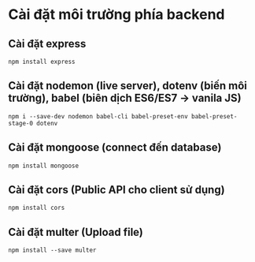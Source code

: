 # Cài đặt môi trường phía backend

## Cài đặt express

    npm install express

## Cài đặt nodemon (live server), dotenv (biến môi trường), babel (biên dịch ES6/ES7 -> vanila JS)

    npm i --save-dev nodemon babel-cli babel-preset-env babel-preset-stage-0 dotenv

## Cài đặt mongoose (connect đến database)

    npm install mongoose

## Cài đặt cors (Public API cho client sử dụng)

    npm install cors

## Cài đặt multer (Upload file)

    npm install --save multer
